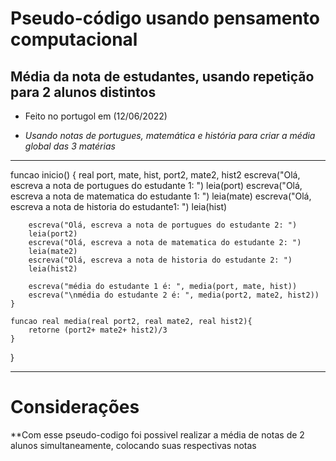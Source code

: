 # Pseudo-código usando pensamento computacional

## Média da nota de estudantes, usando repetição para 2 alunos distintos

- Feito no portugol em (12/06/2022)

- _Usando notas de portugues, matemática e história para criar a média global das 3 matérias_

--------------------------------------------------------------------------------------------------
funcao inicio() {
		 real port, mate, hist, port2, mate2, hist2
		escreva("Olá, escreva a nota de portugues do estudante 1: ")
		leia(port)
		escreva("Olá, escreva a nota de matematica do estudante 1: ")
		leia(mate)
		escreva("Olá, escreva a nota de historia do estudante1: ")
		leia(hist)
		
		escreva("Olá, escreva a nota de portugues do estudante 2: ")
		leia(port2)
		escreva("Olá, escreva a nota de matematica do estudante 2: ")
		leia(mate2)
		escreva("Olá, escreva a nota de historia do estudante 2: ")
		leia(hist2)
		
		escreva("média do estudante 1 é: ", media(port, mate, hist))
		escreva("\nmédia do estudante 2 é: ", media(port2, mate2, hist2))
	}
	
	funcao real media(real port2, real mate2, real hist2){
	    retorne (port2+ mate2+ hist2)/3
	}
}

--------------------------------------------------------------------------------------------------

# Considerações

**Com esse pseudo-codigo foi possivel realizar a média de notas de 2 alunos simultaneamente, colocando 
suas respectivas notas